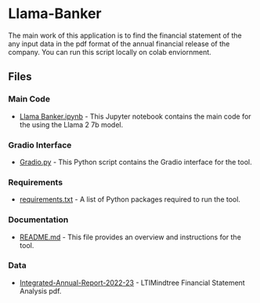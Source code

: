 # Llama-Banker
The main work of this application is to find the financial statement of the any input data in the pdf format of the annual financial release of the company. You can run this script locally on colab enviornment.

## Files

### Main Code

- [Llama Banker.ipynb](#) - This Jupyter notebook contains the main code for the using the Llama 2 7b model.

### Gradio Interface

- [Gradio.py](#) - This Python script contains the Gradio interface for the tool.

### Requirements

- [requirements.txt](#) - A list of Python packages required to run the tool.

### Documentation

- [README.md](#) - This file provides an overview and instructions for the tool.

### Data
- [Integrated-Annual-Report-2022-23](#) - LTIMindtree Financial Statement Analysis pdf. 
 
